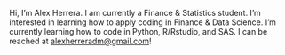 Hi, I’m Alex Herrera. 
I am currently a Finance & Statistics student. 
I’m interested in learning how to apply coding in Finance & Data Science.
I’m currently learning how to code in Python, R/Rstudio, and SAS.
I can be reached at alexherreradm@gmail.com!

